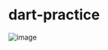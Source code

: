 # dart-practice

![image](https://user-images.githubusercontent.com/71298422/217722996-8a854156-f126-43d0-9122-487db477f7ea.png)

